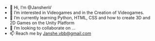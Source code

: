 - 👋 Hi, I’m @JanshenV
- 👀 I’m interested in Videogames and in the Creation of Videogames.
- 🌱 I’m currently learning Python, HTML, CSS and how to create 3D and 2D Games on the Unity Platform
- 💞️ I’m looking to collaborate on ...
- 📫 Reach me by Janshe.vbb@gmail.com

<!---
JanshenV/JanshenV is a ✨ special ✨ repository because its `README.md` (this file) appears on your GitHub profile.
You can click the Preview link to take a look at your changes.
--->
